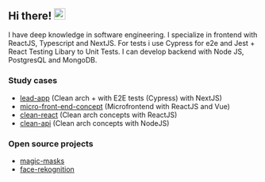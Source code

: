 ## Hi there! <img src="wave.gif" alt="Wave Emoji"  width="22.5px" height="22.5px" />

I have deep knowledge in software engineering. I specialize in frontend with ReactJS, Typescript and NextJS. For tests i use Cypress for e2e and Jest + React Testing Libary to Unit Tests. I can develop backend with Node JS, PostgresQL and MongoDB.

### Study cases
- [lead-app](https://github.com/joaoromeira/lead-app) (Clean arch + with E2E tests (Cypress) with NextJS)
- [micro-front-end-concept](https://github.com/joaoromeira/micro-front-end-concept) (Microfrontend with ReactJS and Vue)
- [clean-react](https://github.com/joaoromeira/clean-react) (Clean arch concepts with ReactJS)
- [clean-api](https://github.com/joaoromeira/clean-api) (Clean arch concepts with NodeJS)

### Open source projects

- [magic-masks](https://www.npmjs.com/package/magic-masks)
- [face-rekognition](https://github.com/joaoromeira/face-rekognition)
